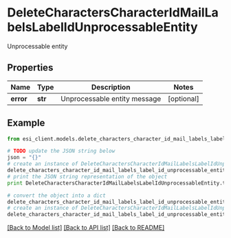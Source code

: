 # DeleteCharactersCharacterIdMailLabelsLabelIdUnprocessableEntity

Unprocessable entity

## Properties

Name | Type | Description | Notes
------------ | ------------- | ------------- | -------------
**error** | **str** | Unprocessable entity message | [optional] 

## Example

```python
from esi_client.models.delete_characters_character_id_mail_labels_label_id_unprocessable_entity import DeleteCharactersCharacterIdMailLabelsLabelIdUnprocessableEntity

# TODO update the JSON string below
json = "{}"
# create an instance of DeleteCharactersCharacterIdMailLabelsLabelIdUnprocessableEntity from a JSON string
delete_characters_character_id_mail_labels_label_id_unprocessable_entity_instance = DeleteCharactersCharacterIdMailLabelsLabelIdUnprocessableEntity.from_json(json)
# print the JSON string representation of the object
print DeleteCharactersCharacterIdMailLabelsLabelIdUnprocessableEntity.to_json()

# convert the object into a dict
delete_characters_character_id_mail_labels_label_id_unprocessable_entity_dict = delete_characters_character_id_mail_labels_label_id_unprocessable_entity_instance.to_dict()
# create an instance of DeleteCharactersCharacterIdMailLabelsLabelIdUnprocessableEntity from a dict
delete_characters_character_id_mail_labels_label_id_unprocessable_entity_form_dict = delete_characters_character_id_mail_labels_label_id_unprocessable_entity.from_dict(delete_characters_character_id_mail_labels_label_id_unprocessable_entity_dict)
```
[[Back to Model list]](../README.md#documentation-for-models) [[Back to API list]](../README.md#documentation-for-api-endpoints) [[Back to README]](../README.md)


